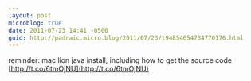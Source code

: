 ```yaml
---
layout: post
microblog: true
date: 2011-07-23 14:41 -0500
guid: http://padraic.micro.blog/2011/07/23/t94854654734770176.html
---
```

reminder: mac lion java install, including how to get the source code  [http://t.co/6tmOjNU](http://t.co/6tmOjNU)
